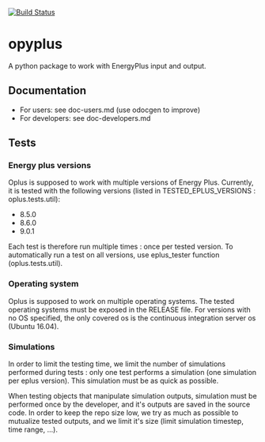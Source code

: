 [![Build Status](https://dev.azure.com/zachariebrodard/opyplus/_apis/build/status/openergy.opyplus?branchName=master)](https://dev.azure.com/zachariebrodard/opyplus/_build/latest?definitionId=1&branchName=master)


# opyplus

A python package to work with EnergyPlus input and output.

## Documentation
* For users: see doc-users.md (use odocgen to improve)
* For developers: see doc-developers.md

## Tests

### Energy plus versions

Oplus is supposed to work with multiple versions of Energy Plus.
Currently, it is tested with the following versions (listed in TESTED_EPLUS_VERSIONS : oplus.tests.util):
* 8.5.0
* 8.6.0
* 9.0.1

Each test is therefore run multiple times : once per tested version. To automatically run a test on all versions, use
eplus_tester function (oplus.tests.util).

### Operating system

Oplus is supposed to work on multiple operating systems. The tested operating systems must be exposed in the RELEASE
file. For versions with no OS specified, the only covered os is the continuous integration server os (Ubuntu 16.04).

### Simulations

In order to limit the testing time, we limit the number of simulations performed during tests : only one test performs 
a simulation (one simulation per eplus version). This simulation must be as quick as possible.

When testing objects that manipulate simulation outputs, simulation must be performed once by the developer, and it's
outputs are saved in the source code. In order to keep the repo size low, we try as much as possible to mutualize
tested outputs, and we limit it's size (limit simulation timestep, time range, ...).
